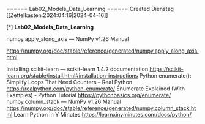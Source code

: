 ====== Lab02_Models_Data_Learning ======
Created Dienstag [[Zettelkasten:2024:04:16|2024-04-16]]

[*] **Lab02_Models_Data_Learning**  

 
numpy.apply_along_axis — NumPy v1.26 Manual 

https://numpy.org/doc/stable/reference/generated/numpy.apply_along_axis.html

Installing scikit-learn — scikit-learn 1.4.2 documentation 
https://scikit-learn.org/stable/install.html#installation-instructions
Python enumerate(): Simplify Loops That Need Counters – Real Python 
https://realpython.com/python-enumerate/
Enumerate Explained (With Examples) - Python Tutorial 
https://pythonbasics.org/enumerate/
numpy.column_stack — NumPy v1.26 Manual 
https://numpy.org/doc/stable/reference/generated/numpy.column_stack.html
Learn Python in Y Minutes 
https://learnxinyminutes.com/docs/python/

